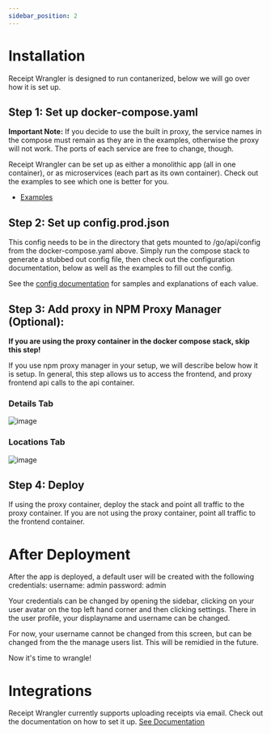 ```yaml
---
sidebar_position: 2
---
```


# Installation

Receipt Wrangler is designed to run contanerized, below we will go over how it is set up.

## Step 1: Set up docker-compose.yaml

**Important Note:**
If you decide to use the built in proxy, the service names in the compose must remain as they are in the examples, otherwise the proxy will not work.
The ports of each service are free to change, though.

Receipt Wrangler can be set up as either a monolithic app (all in one container), or as microservices (each part as its own container).
Check out the examples to see which one is better for you.

- [Examples](https://github.com/Receipt-Wrangler/.github/tree/main/examples)

## Step 2: Set up config.prod.json

This config needs to be in the directory that gets mounted to /go/api/config from the docker-compose.yaml above. Simply run the compose stack to generate a stubbed out config file, then check out the configuration documentation, below as well as the examples to fill out the config.

See the [config documentation](https://github.com/Receipt-Wrangler/.github/tree/main/configuration/configuration.md) for samples and explanations of each value.

## Step 3: Add proxy in NPM Proxy Manager (Optional):

**If you are using the proxy container in the docker compose stack, skip this step!**

If you use npm proxy manager in your setup, we will describe below how it is setup. In general, this step allows us to access the frontend, and proxy frontend api calls to the api container.

### Details Tab

![image](https://github.com/Receipt-Wrangler/.github/assets/44912201/9690b448-93d2-41d7-8852-ef411d7283b5)

### Locations Tab

![image](https://github.com/Receipt-Wrangler/.github/assets/44912201/2fe17995-b4c2-40c1-91d3-c046a6666f4d)

## Step 4: Deploy

If using the proxy container, deploy the stack and point all traffic to the proxy container.
If you are not using the proxy container, point all traffic to the frontend container.

# After Deployment

After the app is deployed, a default user will be created with the following credentials:
username: admin
password: admin

Your credentials can be changed by opening the sidebar, clicking on your user avatar on the top left hand corner and then clicking settings.
There in the user profile, your displayname and username can be changed.

For now, your username cannot be changed from this screen, but can be changed from the the manage users list. This will be remidied in the future.

Now it's time to wrangle!

# Integrations

Receipt Wrangler currently supports uploading receipts via email. Check out the documentation on how to set it up. [See Documentation](https://github.com/Receipt-Wrangler/.github/tree/main/integrations)
